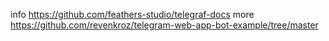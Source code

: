 info
https://github.com/feathers-studio/telegraf-docs
more
https://github.com/revenkroz/telegram-web-app-bot-example/tree/master
